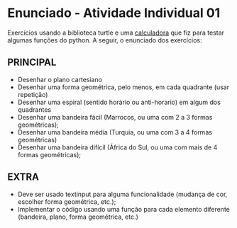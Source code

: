 # Enunciado - Atividade Individual 01

Exercícios usando a biblioteca turtle e uma [calculadora](calculator.py) que fiz para testar algumas funções do python. A seguir, o enunciado dos exercícios:

## PRINCIPAL

* Desenhar o plano cartesiano
* Desenhar uma forma geométrica, pelo menos, em cada quadrante (usar repetição)
* Desenhar uma espiral (sentido horário ou anti-horario) em algum dos quadrantes
* Desenhar uma bandeira fácil (Marrocos, ou uma com 2 a 3 formas geométricas);
* Desenhar uma bandeira média (Turquia, ou uma com 3 a 4 formas geométricas)
* Desenhar uma bandeira difícil (África do Sul, ou uma com mais de 4 formas geométricas);

## EXTRA

* Deve ser usado textinput para alguma funcionalidade (mudança de cor, escolher forma geométrica, etc.);
* Implementar o código usando uma função para cada elemento diferente (bandeira, plano, forma geométrica, etc.)
